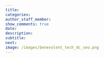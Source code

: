 ```yaml
---
title:
categories:
author_staff_member:
show_comments: true
date:
description:
subtitle: 
next:
image: /images/benevolent_tech_dc_seo.png
---
```

